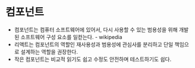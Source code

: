 # 컴포넌트
- 컴포넌트는 컴퓨터 소프트웨어에 있어서, 다시 사용할 수 있는 범용성을 위해 개발된 소프트웨어 구성 요소를 일컫는다. - wikipedia
- 리액트는 컴포넌트의 역할인 재사용성과 범용성에 관심사를 분리하고 단일 책임으로 설계하는 역할을 권장한다.
- 작은 컴포넌트는 비교적 읽기도 쉽고 수정도 안전하며 테스트하기도 쉽다.

